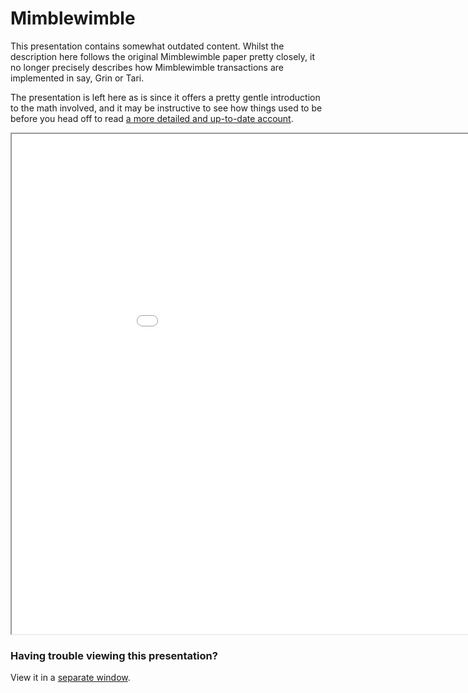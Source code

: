 # Mimblewimble

<div class="note warning">

This presentation contains somewhat outdated content. Whilst the description here follows the original Mimblewimble
paper pretty closely, it no longer precisely describes how Mimblewimble transactions are implemented in say, Grin or
Tari.

The presentation is left here as is since it offers a pretty gentle introduction to the math involved, and it may be
instructive to see how things used to be before you head off to read [a more detailed and
up-to-date account](../MainReport.md).

</div>

<iframe width=1000 height=800 src="../PITCHME.html"></iframe>

### Having trouble viewing this presentation?

View it in a [separate window](../PITCHME.html).